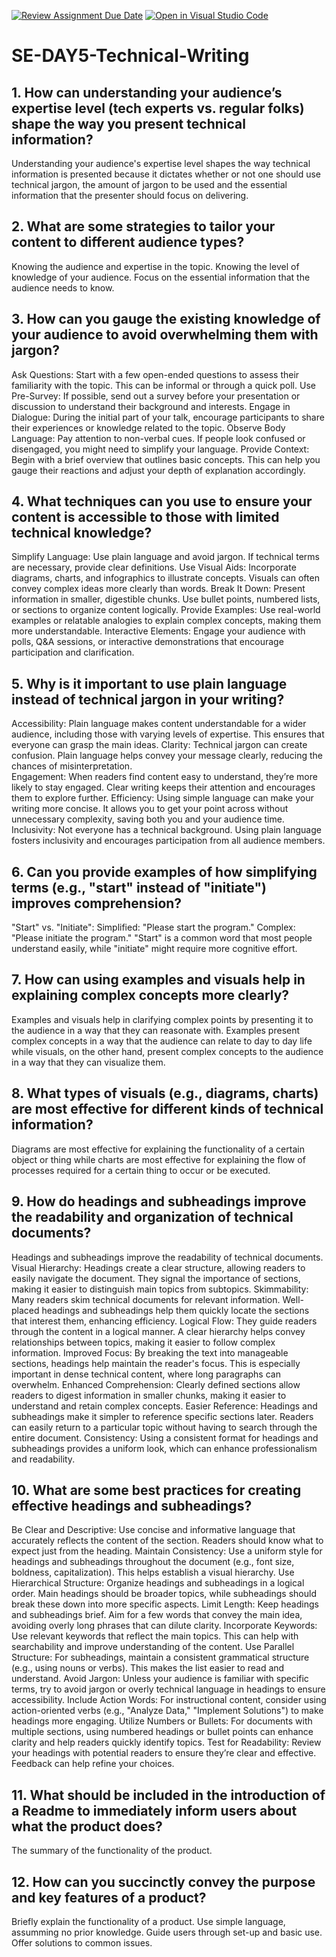 [![Review Assignment Due Date](https://classroom.github.com/assets/deadline-readme-button-22041afd0340ce965d47ae6ef1cefeee28c7c493a6346c4f15d667ab976d596c.svg)](https://classroom.github.com/a/zsAR-pyY)
[![Open in Visual Studio Code](https://classroom.github.com/assets/open-in-vscode-2e0aaae1b6195c2367325f4f02e2d04e9abb55f0b24a779b69b11b9e10269abc.svg)](https://classroom.github.com/online_ide?assignment_repo_id=16376470&assignment_repo_type=AssignmentRepo)
# SE-DAY5-Technical-Writing
## 1. How can understanding your audience’s expertise level (tech experts vs. regular folks) shape the way you present technical information?
Understanding your audience's expertise level shapes the way technical information is presented because it dictates whether or not one should use technical jargon, the amount of jargon to be used and the essential information that the presenter should focus on delivering.
## 2. What are some strategies to tailor your content to different audience types?
Knowing the audience and expertise in the topic.
Knowing the level of knowledge of your audience.
Focus on the essential information that the audience needs to know.
## 3. How can you gauge the existing knowledge of your audience to avoid overwhelming them with jargon?
Ask Questions: Start with a few open-ended questions to assess their familiarity with the topic. This can be informal or through a quick poll.
Use Pre-Survey: If possible, send out a survey before your presentation or discussion to understand their background and interests.
Engage in Dialogue: During the initial part of your talk, encourage participants to share their experiences or knowledge related to the topic.
Observe Body Language: Pay attention to non-verbal cues. If people look confused or disengaged, you might need to simplify your language.
Provide Context: Begin with a brief overview that outlines basic concepts. This can help you gauge their reactions and adjust your depth of explanation accordingly.
## 4. What techniques can you use to ensure your content is accessible to those with limited technical knowledge?
Simplify Language: Use plain language and avoid jargon. If technical terms are necessary, provide clear definitions.
Use Visual Aids: Incorporate diagrams, charts, and infographics to illustrate concepts. Visuals can often convey complex ideas more clearly than words.
Break It Down: Present information in smaller, digestible chunks. Use bullet points, numbered lists, or sections to organize content logically.
Provide Examples: Use real-world examples or relatable analogies to explain complex concepts, making them more understandable.
Interactive Elements: Engage your audience with polls, Q&A sessions, or interactive demonstrations that encourage participation and clarification.
## 5. Why is it important to use plain language instead of technical jargon in your writing?
Accessibility: Plain language makes content understandable for a wider audience, including those with varying levels of expertise. This ensures that everyone can grasp the main ideas.
Clarity: Technical jargon can create confusion. Plain language helps convey your message clearly, reducing the chances of misinterpretation.\
Engagement: When readers find content easy to understand, they’re more likely to stay engaged. Clear writing keeps their attention and encourages them to explore further.
Efficiency: Using simple language can make your writing more concise. It allows you to get your point across without unnecessary complexity, saving both you and your audience time.
Inclusivity: Not everyone has a technical background. Using plain language fosters inclusivity and encourages participation from all audience members.
## 6. Can you provide examples of how simplifying terms (e.g., "start" instead of "initiate") improves comprehension?
"Start" vs. "Initiate":
Simplified: "Please start the program."
Complex: "Please initiate the program."
"Start" is a common word that most people understand easily, while "initiate" might require more cognitive effort.
## 7. How can using examples and visuals help in explaining complex concepts more clearly?
Examples and visuals help in clarifying complex points by presenting it to the audience in a way that they can reasonate with. Examples present complex concepts in a way that the audience can relate to day to day life while visuals, on the other hand, present complex concepts to the audience in a way that they can visualize them.
## 8. What types of visuals (e.g., diagrams, charts) are most effective for different kinds of technical information?
Diagrams are most effective for explaining the functionality of a certain object or thing while charts are most effective for explaining the flow of processes required for a certain thing to occur or be executed.
## 9. How do headings and subheadings improve the readability and organization of technical documents?
Headings and subheadings improve the readability of technical documents. 
Visual Hierarchy: Headings create a clear structure, allowing readers to easily navigate the document. They signal the importance of sections, making it easier to distinguish main topics from subtopics.
Skimmability: Many readers skim technical documents for relevant information. Well-placed headings and subheadings help them quickly locate the sections that interest them, enhancing efficiency.
Logical Flow: They guide readers through the content in a logical manner. A clear hierarchy helps convey relationships between topics, making it easier to follow complex information.
Improved Focus: By breaking the text into manageable sections, headings help maintain the reader's focus. This is especially important in dense technical content, where long paragraphs can overwhelm.
Enhanced Comprehension: Clearly defined sections allow readers to digest information in smaller chunks, making it easier to understand and retain complex concepts.
Easier Reference: Headings and subheadings make it simpler to reference specific sections later. Readers can easily return to a particular topic without having to search through the entire document.
Consistency: Using a consistent format for headings and subheadings provides a uniform look, which can enhance professionalism and readability.
## 10. What are some best practices for creating effective headings and subheadings?
Be Clear and Descriptive: Use concise and informative language that accurately reflects the content of the section. Readers should know what to expect just from the heading.
Maintain Consistency: Use a uniform style for headings and subheadings throughout the document (e.g., font size, boldness, capitalization). This helps establish a visual hierarchy.
Use Hierarchical Structure: Organize headings and subheadings in a logical order. Main headings should be broader topics, while subheadings should break these down into more specific aspects.
Limit Length: Keep headings and subheadings brief. Aim for a few words that convey the main idea, avoiding overly long phrases that can dilute clarity.
Incorporate Keywords: Use relevant keywords that reflect the main topics. This can help with searchability and improve understanding of the content.
Use Parallel Structure: For subheadings, maintain a consistent grammatical structure (e.g., using nouns or verbs). This makes the list easier to read and understand.
Avoid Jargon: Unless your audience is familiar with specific terms, try to avoid jargon or overly technical language in headings to ensure accessibility.
Include Action Words: For instructional content, consider using action-oriented verbs (e.g., "Analyze Data," "Implement Solutions") to make headings more engaging.
Utilize Numbers or Bullets: For documents with multiple sections, using numbered headings or bullet points can enhance clarity and help readers quickly identify topics.
Test for Readability: Review your headings with potential readers to ensure they’re clear and effective. Feedback can help refine your choices.
## 11. What should be included in the introduction of a Readme to immediately inform users about what the product does?
The summary of the functionality of the product.
## 12. How can you succinctly convey the purpose and key features of a product?
Briefly explain the functionality of a product.
Use simple language, assumming no prior knowledge.
Guide users through set-up and basic use.
Offer solutions to common issues.
